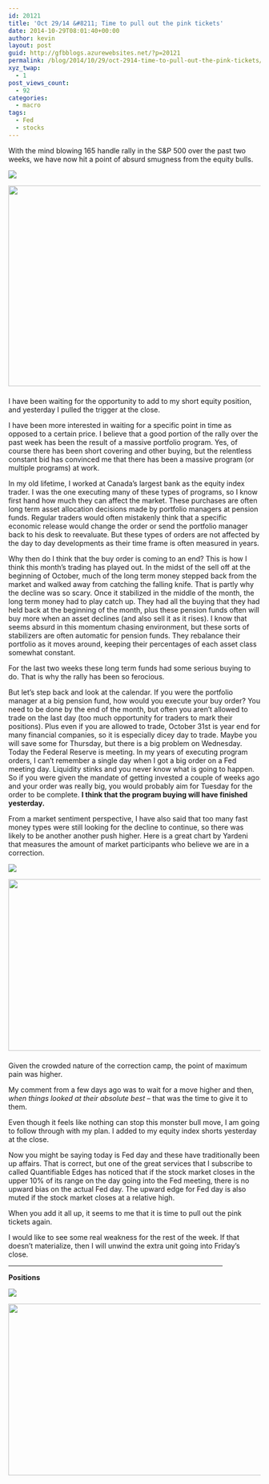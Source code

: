 ```yaml
---
id: 20121
title: 'Oct 29/14 &#8211; Time to pull out the pink tickets'
date: 2014-10-29T08:01:40+00:00
author: kevin
layout: post
guid: http://gfbblogs.azurewebsites.net/?p=20121
permalink: /blog/2014/10/29/oct-2914-time-to-pull-out-the-pink-tickets/
xyz_twap:
  - 1
post_views_count:
  - 92
categories:
  - macro
tags:
  - Fed
  - stocks
---
```

With the mind blowing 165 handle rally in the S&P 500 over the past two weeks, we have now hit a point of absurd smugness from the equity bulls. 


  <img src="http://themacrotourist.com/pictures/Azure/bruceOt2914.png"><img class="size-full wp-image-14271" style="padding-top: 1.0em;padding-bottom: 0.5em;" style="margin:30px auto;display:block;" src="http://themacrotourist.com/pictures/Azure/bruceOt2914.png" width="600" height="400">

I have been waiting for the opportunity to add to my short equity position, and yesterday I pulled the trigger at the close. 

I have been more interested in waiting for a specific point in time as opposed to a certain price. I believe that a good portion of the rally over the past week has been the result of a massive portfolio program. Yes, of course there has been short covering and other buying, but the relentless constant bid has convinced me that there has been a massive program (or multiple programs) at work. 

In my old lifetime, I worked at Canada&#8217;s largest bank as the equity index trader. I was the one executing many of these types of programs, so I know first hand how much they can affect the market. These purchases are often long term asset allocation decisions made by portfolio managers at pension funds. Regular traders would often mistakenly think that a specific economic release would change the order or send the portfolio manager back to his desk to reevaluate. But these types of orders are not affected by the day to day developments as their time frame is often measured in years. 

Why then do I think that the buy order is coming to an end? This is how I think this month&#8217;s trading has played out. In the midst of the sell off at the beginning of October, much of the long term money stepped back from the market and walked away from catching the falling knife. That is partly why the decline was so scary. Once it stabilized in the middle of the month, the long term money had to play catch up. They had all the buying that they had held back at the beginning of the month, plus these pension funds often will buy more when an asset declines (and also sell it as it rises). I know that seems absurd in this momentum chasing environment, but these sorts of stabilizers are often automatic for pension funds. They rebalance their portfolio as it moves around, keeping their percentages of each asset class somewhat constant. 

For the last two weeks these long term funds had some serious buying to do. That is why the rally has been so ferocious. 

But let&#8217;s step back and look at the calendar. If you were the portfolio manager at a big pension fund, how would you execute your buy order? You need to be done by the end of the month, but often you aren&#8217;t allowed to trade on the last day (too much opportunity for traders to mark their positions). Plus even if you are allowed to trade, October 31st is year end for many financial companies, so it is especially dicey day to trade. Maybe you will save some for Thursday, but there is a big problem on Wednesday. Today the Federal Reserve is meeting. In my years of executing program orders, I can&#8217;t remember a single day when I got a big order on a Fed meeting day. Liquidity stinks and you never know what is going to happen. So if you were given the mandate of getting invested a couple of weeks ago and your order was really big, you would probably aim for Tuesday for the order to be complete. **I think that the program buying will have finished yesterday.**

From a market sentiment perspective, I have also said that too many fast money types were still looking for the decline to continue, so there was likely to be another another push higher. Here is a great chart by Yardeni that measures the amount of market participants who believe we are in a correction.


  <img src="http://themacrotourist.com/pictures/Azure/correctionOct2914.png"><img class="size-full wp-image-14271" style="padding-top: 1.0em;padding-bottom: 0.5em;" style="margin:30px auto;display:block;" src="http://themacrotourist.com/pictures/Azure/correctionOct2914.png" width="600" height="342">

Given the crowded nature of the correction camp, the point of maximum pain was higher. 

My comment from a few days ago was to wait for a move higher and then, _when things looked at their absolute best_ &#8211; that was the time to give it to them. 

Even though it feels like nothing can stop this monster bull move, I am going to follow through with my plan. I added to my equity index shorts yesterday at the close. 

Now you might be saying today is Fed day and these have traditionally been up affairs. That is correct, but one of the great services that I subscribe to called Quantifiable Edges has noticed that if the stock market closes in the upper 10% of its range on the day going into the Fed meeting, there is no upward bias on the actual Fed day. The upward edge for Fed day is also muted if the stock market closes at a relative high. 

When you add it all up, it seems to me that it is time to pull out the pink tickets again. 

I would like to see some real weakness for the rest of the week. If that doesn&#8217;t materialize, then I will unwind the extra unit going into Friday&#8217;s close. 

<hr size="3" width="85%" />

**Positions**


  <img src="http://themacrotourist.com/pictures/Azure/PositionsOct2914.png"><img class="size-full wp-image-14271" style="padding-top: 1.0em;padding-bottom: 0.5em;" style="margin:30px auto;display:block;" src="http://themacrotourist.com/pictures/Azure/PositionsOct2914.png" width="600" height="342"></p>